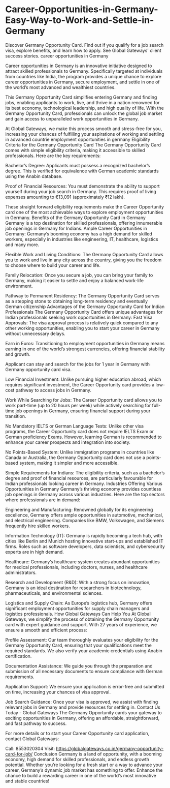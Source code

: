 # Career-Opportunities-in-Germany-Easy-Way-to-Work-and-Settle-in-Germany
Discover Germany Opportunity Card. Find out if you qualify for a job search visa, explore benefits, and learn how to apply. See Global Gateways' client success stories.
career opportunities in Germany
 
Career opportunities in Germany is an innovative initiative designed to attract skilled professionals to Germany. Specifically targeted at individuals from countries like India, the program provides a unique chance to explore career opportunities in Germany, secure employment, and settle in one of the world’s most advanced and wealthiest countries.
 
This Germany Opportunity Card simplifies entering Germany and finding jobs, enabling applicants to work, live, and thrive in a nation renowned for its best economy, technological leadership, and high quality of life. With the Germany Opportunity Card, professionals can unlock the global job market and gain access to unparalleled work opportunities in Germany.
 
At Global Gateways, we make this process smooth and stress-free for you, increasing your chances of fulfilling your aspirations of working and settling in advanced countrie employment opportunities in germany 
Eligibility Criteria for the Germany Opportunity Card
The Germany Opportunity Card comes with simple eligibility criteria, making it accessible to skilled professionals. Here are the key requirements:
 
Bachelor’s Degree: Applicants must possess a recognized bachelor’s degree. This is verified for equivalence with German academic standards using the Anabin database.
 
Proof of Financial Resources: You must demonstrate the ability to support yourself during your job search in Germany. This requires proof of living expenses amounting to €13,091 (approximately ₹12 lakh).
 
These straight forward eligibility requirements make the Career Opportunity card one of the most achievable ways to explore employment opportunities in Germany.
Benefits of the Germany Opportunity Card in Germany
Germany is a top destination for skilled professionals, offering innumerable job openings in Germany for Indians.
Ample Career Opportunities in Germany: Germany’s booming economy has a high demand for skilled workers, especially in industries like engineering, IT, healthcare,  logistics and many more.
 
Flexible Work and Living Conditions: The Germany Opportunity Card allows you to work and live in any city across the country, giving you the freedom to choose where to build your career and life.
 
Family Relocation: Once you secure a job, you can bring your family to Germany, making it easier to settle and enjoy a balanced work-life environment.
 
Pathway to Permanent Residency: The Germany Opportunity Card serves as a stepping stone to obtaining long-term residency and eventually German citizenship
Advantages of the Germany Opportunity Card for Indian Professionals
The Germany Opportunity Card offers unique advantages for Indian professionals seeking work opportunities in Germany:
Fast Visa Approvals: The visa approval process is relatively quick compared to any other working opportunities, enabling you to start your career in Germany without unnecessary delays.
 
Earn in Euros: Transitioning to employment opportunities in Germany means earning in one of the world’s strongest currencies, offering financial stability and growth.
 
Applicant can stay and search for the jobs for 1 year in Germany with Germany opportunity card visa.
 
Low Financial Investment: Unlike pursuing higher education abroad, which requires significant investment, the Career Opportunity card provides a low-cost pathway to access jobs in Germany.
 
Work While Searching for Jobs: The Career Opportunity card allows you to work part-time (up to 20 hours per week) while actively searching for full-time job openings in Germany, ensuring financial support during your transition.
 
No Mandatory IELTS or German Language Tests: Unlike other visa programs, the Career Opportunity card does not require IELTS Exam or German proficiency Exams. However, learning German is recommended to enhance your career prospects and integration into society.
 
No Points-Based System: Unlike immigration programs in countries like Canada or Australia, the Germany Opportunity card does not use a points-based system, making it simpler and more accessible.
 
Simple Requirements for Indians: The eligibility criteria, such as a bachelor’s degree and proof of financial resources, are particularly favourable for Indian professionals looking career in Germany.
Industries Offering Various Opportunities in Germany
Germany’s thriving economy provides countless job openings in Germany across various industries. Here are the top sectors where professionals are in demand:
 
Engineering and Manufacturing: Renowned globally for its engineering excellence, Germany offers ample opportunities in automotive, mechanical, and electrical engineering. Companies like BMW, Volkswagen, and Siemens frequently hire skilled workers.
 
Information Technology (IT): Germany is rapidly becoming a tech hub, with cities like Berlin and Munich hosting innovative start-ups and established IT firms. Roles such as software developers, data scientists, and cybersecurity experts are in high demand.
 
Healthcare: Germany’s healthcare system creates abundant opportunities for medical professionals, including doctors, nurses, and healthcare administrators.
 
Research and Development (R&D): With a strong focus on innovation, Germany is an ideal destination for researchers in biotechnology, pharmaceuticals, and environmental sciences.
 
Logistics and Supply Chain: As Europe’s logistics hub, Germany offers significant employment opportunities for supply chain managers and logistics professionals.
How Global Gateways Can Help You
At Global Gateways, we simplify the process of obtaining the Germany Opportunity card with expert guidance and support. With 27 years of experience, we ensure a smooth and efficient process:
 
Profile Assessment: Our team thoroughly evaluates your eligibility for the Germany Opportunity Card, ensuring that your qualifications meet the required standards. We also verify your academic credentials using Anabin certification.
 
Documentation Assistance: We guide you through the preparation and submission of all necessary documents to ensure compliance with German requirements.
 
Application Support: We ensure your application is error-free and submitted on time, increasing your chances of visa approval.
 
Job Search Guidance: Once your visa is approved, we assist with finding relevant jobs in Germany and provide resources for settling in.
Contact Us Today - Global Gateways
The Germany Opportunity cards your gateway to exciting opportunities in Germany, offering an affordable, straightforward, and fast pathway to success.
 
For more details or to start your Career Opportunity card application, contact Global Gateways:
 
Call: 8553020304
Visit: https://globalgateways.co.in/germany-opportunity-card-for-job/
Conclusion
Germany is a land of opportunity, with a booming economy, high demand for skilled professionals, and endless growth potential. Whether you’re looking for a fresh start or a way to advance your career, Germany’s dynamic job market has something to offer.
Enhance the chance to build a rewarding career in one of the world’s most innovative and stable countries!
